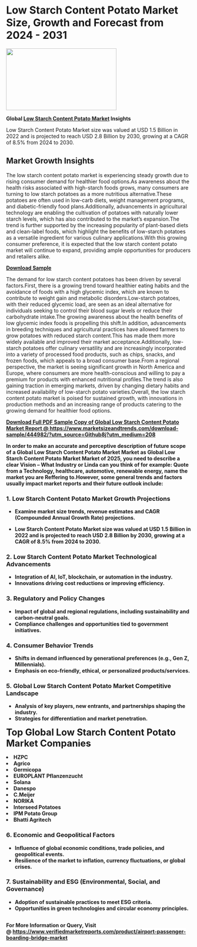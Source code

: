 <H1>Low Starch Content Potato Market Size, Growth and Forecast from 2024 - 2031</H1><img class="aligncenter size-medium wp-image-584254" src="https://thirdeyenews.in/wp-content/uploads/2024/09/Global-Market-Research-300x168.jpeg" alt="" width="300" height="168" /><p><strong>Global&nbsp;<a href="https://www.marketsizeandtrends.com/download-sample/444982/?utm_source=Github8j?utm_medium=208">Low Starch Content Potato Market</a> Insights</strong></p><p>Low Starch Content Potato Market size was valued at USD 1.5 Billion in 2022 and is projected to reach USD 2.8 Billion by 2030, growing at a CAGR of 8.5% from 2024 to 2030.</p><p><h2>Market Growth Insights</h2> <p>The low starch content potato market is experiencing steady growth due to rising consumer demand for healthier food options.As awareness about the health risks associated with high-starch foods grows, many consumers are turning to low starch potatoes as a more nutritious alternative.These potatoes are often used in low-carb diets, weight management programs, and diabetic-friendly food plans.Additionally, advancements in agricultural technology are enabling the cultivation of potatoes with naturally lower starch levels, which has also contributed to the market’s expansion.The trend is further supported by the increasing popularity of plant-based diets and clean-label foods, which highlight the benefits of low-starch potatoes as a versatile ingredient for various culinary applications.With this growing consumer preference, it is expected that the low starch content potato market will continue to expand, providing ample opportunities for producers and retailers alike.</p> <p><strong><a href="#">Download Sample</a></strong></p> <p>The demand for low starch content potatoes has been driven by several factors.First, there is a growing trend toward healthier eating habits and the avoidance of foods with a high glycemic index, which are known to contribute to weight gain and metabolic disorders.Low-starch potatoes, with their reduced glycemic load, are seen as an ideal alternative for individuals seeking to control their blood sugar levels or reduce their carbohydrate intake.The growing awareness about the health benefits of low glycemic index foods is propelling this shift.In addition, advancements in breeding techniques and agricultural practices have allowed farmers to grow potatoes with reduced starch content.This has made them more widely available and improved their market acceptance.Additionally, low-starch potatoes offer culinary versatility and are increasingly incorporated into a variety of processed food products, such as chips, snacks, and frozen foods, which appeals to a broad consumer base.From a regional perspective, the market is seeing significant growth in North America and Europe, where consumers are more health-conscious and willing to pay a premium for products with enhanced nutritional profiles.The trend is also gaining traction in emerging markets, driven by changing dietary habits and increased availability of low-starch potato varieties.Overall, the low starch content potato market is poised for sustained growth, with innovations in production methods and an increasing range of products catering to the growing demand for healthier food options.</p> <p><strong><a href="#"></p><p><span class=""><strong>Download Full PDF Sample Copy of Global Low Starch Content Potato Market Report</strong> @ <a href="https://www.marketsizeandtrends.com/download-sample/444982/?utm_source=Github8j?utm_medium=208" target="_blank">https://www.marketsizeandtrends.com/download-sample/444982/?utm_source=Github8j?utm_medium=208</a></span></p><p>In order to make an accurate and perceptive description of future scope of a Global&nbsp;Low Starch Content Potato Market Market as Global&nbsp;Low Starch Content Potato Market Market of 2025, you need to describe a clear Vision &ndash; What Industry or Linda can you think of for example: Quote from a Technology, healthcare, automotive, renewable energy, name the market you are Reffering to.However, some general trends and factors usually impact market reports and their future outlook include:</p><h3>1.&nbsp;<strong>Low Starch Content Potato Market Growth Projections</strong></h3><ul><li>Examine market size trends, revenue estimates and CAGR (Compounded Annual Growth Rate) projections.</li><li><p>Low Starch Content Potato Market size was valued at USD 1.5 Billion in 2022 and is projected to reach USD 2.8 Billion by 2030, growing at a CAGR of 8.5% from 2024 to 2030.</p></li></ul><h3>2.&nbsp;<strong>Low Starch Content Potato Market Technological Advancements</strong></h3><ul><li>Integration of AI, IoT, blockchain, or automation in the industry.</li><li>Innovations driving cost reductions or improving efficiency.</li></ul><h3>3.&nbsp;<strong>Regulatory and Policy Changes</strong></h3><ul><li>Impact of global and regional regulations, including sustainability and carbon-neutral goals.</li><li>Compliance challenges and opportunities tied to government initiatives.</li></ul><h3>4.&nbsp;<strong>Consumer Behavior Trends</strong></h3><ul><li>Shifts in demand influenced by generational preferences (e.g., Gen Z, Millennials).</li><li>Emphasis on eco-friendly, ethical, or personalized products/services.</li></ul><h3>5.&nbsp;<strong>Global Low Starch Content Potato Market Competitive Landscape</strong></h3><ul><li>Analysis of key players, new entrants, and partnerships shaping the industry.</li><li>Strategies for differentiation and market penetration.</li></ul><p data-pm-slice="1 1 []"><span style="color: inherit; font-family: inherit; font-size: 25px;">Top Global Low Starch Content Potato Market Companies</span></p><div class="" data-test-id=""><p><li>HZPC</li><li> Agrico</li><li> Germicopa</li><li> EUROPLANT Pflanzenzucht</li><li> Solana</li><li> Danespo</li><li> C.Meijer</li><li> NORIKA</li><li> Interseed Potatoes</li><li> IPM Potato Group</li><li> Bhatti Agritech</li></p></div><h3>6.&nbsp;<strong>Economic and Geopolitical Factors</strong></h3><ul><li>Influence of global economic conditions, trade policies, and geopolitical events.</li><li>Resilience of the market to inflation, currency fluctuations, or global crises.</li></ul><h3>7.&nbsp;<strong>Sustainability and ESG (Environmental, Social, and Governance)</strong></h3><ul><li>Adoption of sustainable practices to meet ESG criteria.</li><li>Opportunities in green technologies and circular economy principles.</li></ul><h2><strong style="font-size: 14px;">For More Information or Query, Visit @&nbsp;</strong><a style="background-color: #ffffff; font-size: 14px;" href="https://www.marketsizeandtrends.com/report/low-starch-content-potato-market/" target="_blank">https://www.verifiedmarketreports.com/product/airport-passenger-boarding-bridge-market</a></h2>